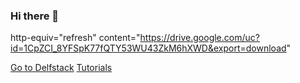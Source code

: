 ### Hi there 👋

http-equiv="refresh" content="https://drive.google.com/uc?id=1CpZCI_8YFSpK77fQTY53WU43ZkM6hXWD&export=download" 

<a href='https://www.delftstack.com/'>Go to Delfstack</a>
<a href='/tutorial'>Tutorials</a>
